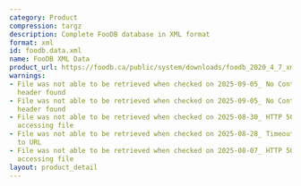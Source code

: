 ```yaml
---
category: Product
compression: targz
description: Complete FooDB database in XML format
format: xml
id: foodb.data.xml
name: FooDB XML Data
product_url: https://foodb.ca/public/system/downloads/foodb_2020_4_7_xml.tar.gz
warnings:
- File was not able to be retrieved when checked on 2025-09-05_ No Content-Length
  header found
- File was not able to be retrieved when checked on 2025-09-05_ No Content-Length
  header found
- File was not able to be retrieved when checked on 2025-08-30_ HTTP 502 error when
  accessing file
- File was not able to be retrieved when checked on 2025-08-28_ Timeout connecting
  to URL
- File was not able to be retrieved when checked on 2025-08-07_ HTTP 500 error when
  accessing file
layout: product_detail
---
```

